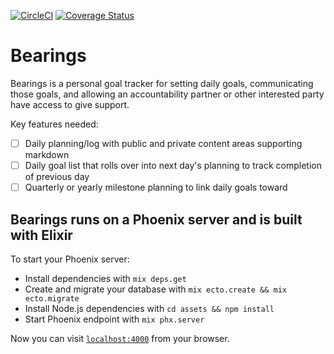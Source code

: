 [![CircleCI](https://circleci.com/gh/tmecklem/bearings.svg?style=svg)](https://circleci.com/gh/tmecklem/bearings) [![Coverage Status](https://coveralls.io/repos/github/tmecklem/bearings/badge.svg?branch=master)](https://coveralls.io/github/tmecklem/bearings?branch=master)


# Bearings

Bearings is a personal goal tracker for setting daily goals, communicating those goals, and allowing an accountability partner or other interested party have access to give support.

Key features needed:
- [ ] Daily planning/log with public and private content areas supporting markdown
- [ ] Daily goal list that rolls over into next day's planning to track completion of previous day
- [ ] Quarterly or yearly milestone planning to link daily goals toward

## Bearings runs on a Phoenix server and is built with Elixir

To start your Phoenix server:

  * Install dependencies with `mix deps.get`
  * Create and migrate your database with `mix ecto.create && mix ecto.migrate`
  * Install Node.js dependencies with `cd assets && npm install`
  * Start Phoenix endpoint with `mix phx.server`

Now you can visit [`localhost:4000`](http://localhost:4000) from your browser.
